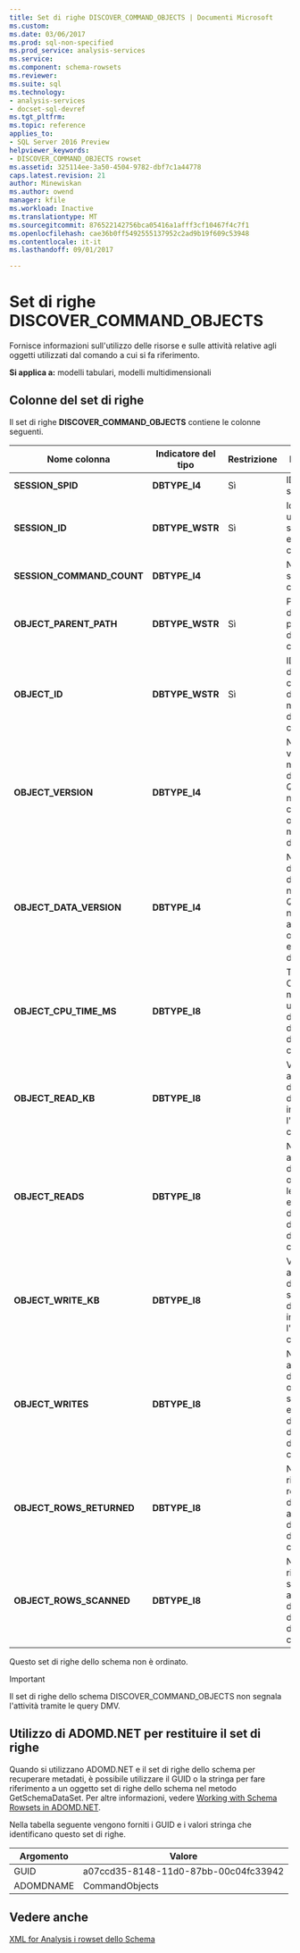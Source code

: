 ```yaml
---
title: Set di righe DISCOVER_COMMAND_OBJECTS | Documenti Microsoft
ms.custom: 
ms.date: 03/06/2017
ms.prod: sql-non-specified
ms.prod_service: analysis-services
ms.service: 
ms.component: schema-rowsets
ms.reviewer: 
ms.suite: sql
ms.technology:
- analysis-services
- docset-sql-devref
ms.tgt_pltfrm: 
ms.topic: reference
applies_to:
- SQL Server 2016 Preview
helpviewer_keywords:
- DISCOVER_COMMAND_OBJECTS rowset
ms.assetid: 325114ee-3a50-4504-9782-dbf7c1a44778
caps.latest.revision: 21
author: Minewiskan
ms.author: owend
manager: kfile
ms.workload: Inactive
ms.translationtype: MT
ms.sourcegitcommit: 876522142756bca05416a1afff3cf10467f4c7f1
ms.openlocfilehash: cae36b0ff5492555137952c2ad9b19f609c53948
ms.contentlocale: it-it
ms.lasthandoff: 09/01/2017

---
```

# <a name="discovercommandobjects-rowset"></a>Set di righe DISCOVER_COMMAND_OBJECTS
  Fornisce informazioni sull'utilizzo delle risorse e sulle attività relative agli oggetti utilizzati dal comando a cui si fa riferimento.  
  
 **Si applica a:** modelli tabulari, modelli multidimensionali  
  
## <a name="rowset-columns"></a>Colonne del set di righe  
 Il set di righe **DISCOVER_COMMAND_OBJECTS** contiene le colonne seguenti.  
  
|Nome colonna|Indicatore del tipo|Restrizione|Description|  
|-----------------|--------------------|-----------------|-----------------|  
|**SESSION_SPID**|**DBTYPE_I4**|Sì|ID della sessione.|  
|**SESSION_ID**|**DBTYPE_WSTR**|Sì|Identificatore univoco della sessione espresso come GUID.|  
|**SESSION_COMMAND_COUNT**|**DBTYPE_I4**||Numero di sequenza del comando.|  
|**OBJECT_PARENT_PATH**|**DBTYPE_WSTR**|Sì|Percorso dell'elemento padre dell'oggetto corrente.|  
|**OBJECT_ID**|**DBTYPE_WSTR**|Sì|ID dell'oggetto come definito al momento della creazione.|  
|**OBJECT_VERSION**|**DBTYPE_I4**||Numero di versione dei metadati dell'oggetto. Questo numero cambia ad ogni modifica dell'oggetto.|  
|**OBJECT_DATA_VERSION**|**DBTYPE_I4**||Numero di derivazione dei dati nell'oggetto. Questo numero aumenta ad ogni elaborazione dell'oggetto.|  
|**OBJECT_CPU_TIME_MS**|**DBTYPE_I8**||Tempo di CPU, in millisecondi, utilizzato dall'oggetto dopo l'avvio del comando.|  
|**OBJECT_READ_KB**|**DBTYPE_I8**||Valore accumulato dei dati letti dall'oggetto, in KB, dopo l'avvio del comando.|  
|**OBJECT_READS**|**DBTYPE_I8**||Numero accumulato delle operazioni di lettura eseguite dall'oggetto dopo l'avvio del comando.|  
|**OBJECT_WRITE_KB**|**DBTYPE_I8**||Valore accumulato dei dati scritti dall'oggetto, in KB, dopo l'avvio del comando.|  
|**OBJECT_WRITES**|**DBTYPE_I8**||Numero accumulato delle operazioni di scrittura eseguite dall'oggetto dopo l'avvio del comando.|  
|**OBJECT_ROWS_RETURNED**|**DBTYPE_I8**||Numero di righe restituite dall'oggetto al chiamante dopo l'avvio del comando.|  
|**OBJECT_ROWS_SCANNED**|**DBTYPE_I8**||Numero di righe sottoposte ad analisi dall'oggetto dopo l'avvio del comando.|  
  
 Questo set di righe dello schema non è ordinato.  
  
> [!IMPORTANT]  
>  Il set di righe dello schema DISCOVER_COMMAND_OBJECTS non segnala l'attività tramite le query DMV.  
  
## <a name="using-adomdnet-to-return-the-rowset"></a>Utilizzo di ADOMD.NET per restituire il set di righe  
 Quando si utilizzano ADOMD.NET e il set di righe dello schema per recuperare metadati, è possibile utilizzare il GUID o la stringa per fare riferimento a un oggetto set di righe dello schema nel metodo GetSchemaDataSet. Per altre informazioni, vedere [Working with Schema Rowsets in ADOMD.NET](../../../analysis-services/multidimensional-models-adomd-net-client/retrieving-metadata-working-with-schema-rowsets.md).  
  
 Nella tabella seguente vengono forniti i GUID e i valori stringa che identificano questo set di righe.  
  
|Argomento|Valore|  
|--------------|-----------|  
|GUID|a07ccd35-8148-11d0-87bb-00c04fc33942|  
|ADOMDNAME|CommandObjects|  
  
## <a name="see-also"></a>Vedere anche  
 [XML for Analysis i rowset dello Schema](../../../analysis-services/schema-rowsets/xml/xml-for-analysis-schema-rowsets.md)  
  
  


